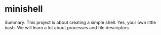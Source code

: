 # minishell

Summary:
This project is about creating a simple shell.
Yes, your own little bash.
We will learn a lot about processes and file descriptors
